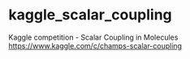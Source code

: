 # kaggle_scalar_coupling
Kaggle competition - Scalar Coupling in Molecules
https://www.kaggle.com/c/champs-scalar-coupling
